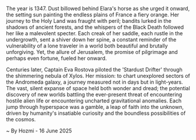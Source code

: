 
The year is 1347.  Dust billowed behind Elara's horse as she urged it onward, the setting sun painting the endless plains of France a fiery orange.  Her journey to the Holy Land was fraught with peril; bandits lurked in the shadows of ancient forests, and the whispers of the Black Death followed her like a malevolent specter.  Each creak of her saddle, each rustle in the undergrowth, sent a shiver down her spine, a constant reminder of the vulnerability of a lone traveler in a world both beautiful and brutally unforgiving.  Yet, the allure of Jerusalem, the promise of pilgrimage and perhaps even fortune, fueled her onward.

Centuries later, Captain Eva Rostova piloted the 'Stardust Drifter' through the shimmering nebula of Xylos.  Her mission: to chart unexplored sectors of the Andromeda galaxy, a journey measured not in days but in light-years.  The vast, silent expanse of space held both wonder and dread; the potential discovery of new worlds battling the ever-present threat of encountering hostile alien life or encountering uncharted gravitational anomalies. Each jump through hyperspace was a gamble, a leap of faith into the unknown, driven by humanity's insatiable curiosity and the boundless possibilities of the cosmos.

~ By Hozmi - 16 June 2025
